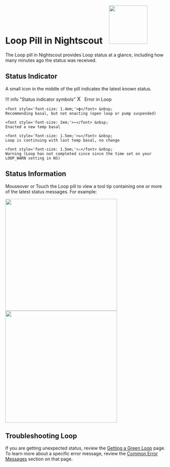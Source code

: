# Loop Pill in Nightscout &nbsp; <img src="../img/loop_pill.jpg" width="120">

The Loop pill in Nightscout provides Loop status at a glance, including how many minutes ago the status was received.

## Status Indicator
A small icon in the middle of the pill indicates the latest known status.

!!! info "Status indicator symbols"
    <font style='font-size: 1.2em;'>X</font> &nbsp;
    Error in Loop

    <font style='font-size: 1.4em;'>ϕ</font> &nbsp;
    Recommending basal, but not enacting (open loop or pump suspended)

    <font style='font-size: 2em;'>⌁</font> &nbsp;
    Enacted a new temp basal

    <font style='font-size: 1.5em;'>↻</font> &nbsp;
    Loop is continuing with last temp basal, no change

    <font style='font-size: 1.5em;'>⚠</font> &nbsp;
    Warning (Loop has not completed since since the time set on your LOOP_WARN setting in NS)

## Status Information

Mouseover or Touch the Loop pill to view a tool tip containing one or more of the latest status messages. For example:

<img src="../img/loop_pill_message.jpg" width="350">

<img src="../img/loop_pill_message_error.jpg" width="350">


## Troubleshooting Loop
If you are getting unexpected status, review the [Getting a Green Loop](../use/green-loop) page. To learn more about a specific error message, review the [Common Error Messages](../use/green-loop?#common-problems) section on that page.

